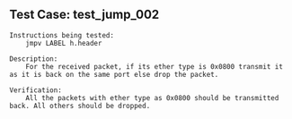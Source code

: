 Test Case: test_jump_002
------------------------

    Instructions being tested:
        jmpv LABEL h.header

    Description:
        For the received packet, if its ether type is 0x0800 transmit it as it is back on the same port else drop the packet.

    Verification:
        All the packets with ether type as 0x0800 should be transmitted back. All others should be dropped.
